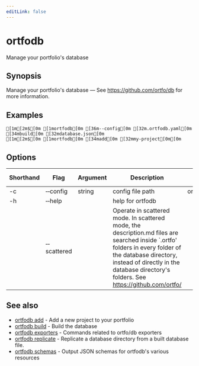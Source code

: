 ```yaml
---
editLink: false
---
```


# ortfodb

Manage your portfolio's database

## Synopsis

Manage your portfolio's database — See https://github.com/ortfo/db for more information.

## Examples

```ansi
[1m[2m$[0m [1mortfodb[0m [36m--config[0m [32m.ortfodb.yaml[0m [34mbuild[0m [32mdatabase.json[0m
[1m[2m$[0m [1mortfodb[0m [34madd[0m [32mmy-project[0m[0m
```

## Options

| Shorthand | Flag | Argument | Description | Default value |
| --- | --- | --- | --- | --- |
| -c | &hyphen;&hyphen;config | string | config file path | ortfodb.yaml
| -h | &hyphen;&hyphen;help | | help for ortfodb 
| | &hyphen;&hyphen;scattered | | Operate in scattered mode. In scattered mode, the description.md files are searched inside `.ortfo' folders in every folder of the database directory, instead of directly in the database directory's folders. See https://github.com/ortfo/ 

## See also

* [ortfodb add](add.md)	 - Add a new project to your portfolio
* [ortfodb build](build.md)	 - Build the database
* [ortfodb exporters](exporters.md)	 - Commands related to ortfo/db exporters
* [ortfodb replicate](replicate.md)	 - Replicate a database directory from a built database file.
* [ortfodb schemas](schemas.md)	 - Output JSON schemas for ortfodb's various resources

